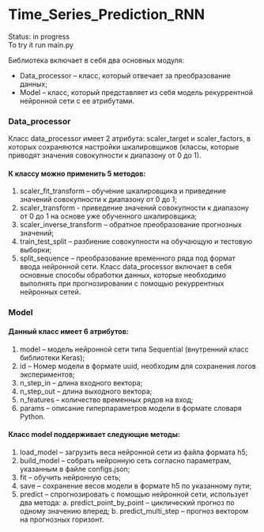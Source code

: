 # Time_Series_Prediction_RNN
Status: in progress  
To try it run main.py

Библиотека включает в себя два основных модуля:
* Data_processor – класс, который отвечает за преобразование данных;
*	Model – класс, который представляет из себя модель рекуррентной нейронной сети с ее атрибутами.

### Data_processor
Класс data_processor имеет 2 атрибута: scaler_target и scaler_factors, в которых сохраняются настройки шкалировщиков (классы, которые приводят значения совокупности к диапазону от 0 до 1).

#### К классу можно применить 5 методов:
1.	scaler_fit_transform – обучение шкалировщика и приведение значений совокупности к диапазону от 0 до 1;
2.	scaler_transform - приведение значений совокупности к диапазону от 0 до 1 на основе уже обученного шкалировщика;
3.	scaler_inverse_transform – обратное преобразование прогнозных значений;
4.	train_test_split – разбиение совокупности на обучающую и тестовую выборки;
5.	split_sequence – преобразование временного ряда под формат ввода нейронной сети.
Класс data_processor включает в себя основные способы обработки данных, которые необходимо выполнять при прогнозировании с помощью рекуррентных нейронных сетей.

### Model
#### Данный класс имеет 6 атрибутов:
1.	model – модель нейронной сети типа Sequential (внутренний класс библиотеки Keras);
2.	id – Номер модели в формате uuid, необходим для сохранения логов экспериментов;
3.	n_step_in – длина входного вектора;
4.	n_step_out – длина выходного вектора;
5.	n_features – количество временных рядов на вход;
6.	params – описание гиперпараметров модели в формате словаря Python.

#### Класс model поддерживает следующие методы:
1.	load_model – загрузить веса нейронной сети из файла формата h5;
2.	build_model – собрать нейронную сеть согласно параметрам, указанным в файле configs.json;
3.	fit – обучить нейронную сеть;
4.	save – сохранение весов модели в формате h5 по указанному пути;
5.	predict – спрогнозировать с помощью нейронной сети, использует два метода:
a.	predict_point_by_point – циклический прогноз по одному значению вперед;
b.	predict_multi_step – прогноз вектором на прогнозных горизонт.
